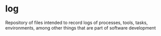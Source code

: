 # log
Repository of files intended to record logs of processes, tools, tasks, environments, among other things that are part of software development

